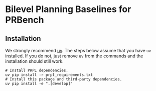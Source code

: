 # Bilevel Planning Baselines for PRBench

## Installation

We strongly recommend [uv](https://docs.astral.sh/uv/getting-started/installation/). The steps below assume that you have `uv` installed. If you do not, just remove `uv` from the commands and the installation should still work.

```
# Install PRPL dependencies.
uv pip install -r prpl_requirements.txt
# Install this package and third-party dependencies.
uv pip install -e ".[develop]"
```
